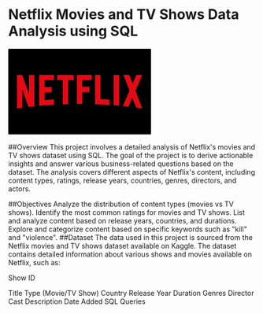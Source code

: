 # Netflix Movies and TV Shows Data Analysis using SQL
![Netflix Logo](https://github.com/maneeshmm/Netflix_SQL_Project/blob/main/download.png)


##Overview
This project involves a detailed analysis of Netflix's movies and TV shows dataset using SQL. The goal of the project is to derive actionable insights and answer various business-related questions based on the dataset. The analysis covers different aspects of Netflix's content, including content types, ratings, release years, countries, genres, directors, and actors.

##Objectives
Analyze the distribution of content types (movies vs TV shows).
Identify the most common ratings for movies and TV shows.
List and analyze content based on release years, countries, and durations.
Explore and categorize content based on specific keywords such as "kill" and "violence".
##Dataset
The data used in this project is sourced from the Netflix movies and TV shows dataset available on Kaggle. The dataset contains detailed information about various shows and movies available on Netflix, such as:

Show ID

Title
Type (Movie/TV Show)
Country
Release Year
Duration
Genres
Director
Cast
Description
Date Added
SQL Queries
